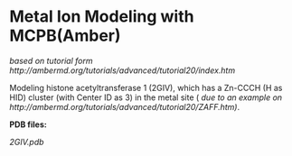 <h1><strong>Metal Ion Modeling with MCPB(Amber)</strong></h1>
<p><em>based on tutorial form http://ambermd.org/tutorials/advanced/tutorial20/index.htm</em></p>

<p>Modeling histone acetyltransferase 1 (2GIV), which has a Zn-CCCH (H as HID) cluster (with Center ID as 3) in the metal site (<em> due to an example on http://ambermd.org/tutorials/advanced/tutorial20/ZAFF.htm)</em>.</p>

<p><strong>PDB files:</strong></p>
<em>2GIV.pdb</em>
